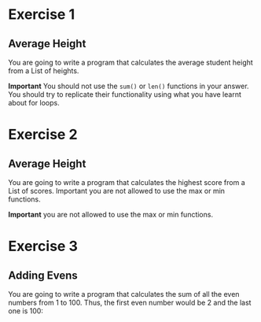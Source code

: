 # Exercise 1
## Average Height

You are going to write a program that calculates the average student height from a List of heights.

**Important** You should not use the `sum()` or `len()` functions in your answer. You should try to replicate their functionality using what you have learnt about for loops.

# Exercise 2
## Average Height

You are going to write a program that calculates the highest score from a List of scores.
Important you are not allowed to use the max or min functions.

**Important**  you are not allowed to use the max or min functions.

# Exercise 3
## Adding Evens

You are going to write a program that calculates the sum of all the even numbers from 1 to 100. Thus, the first even number would be 2 and the last one is 100: